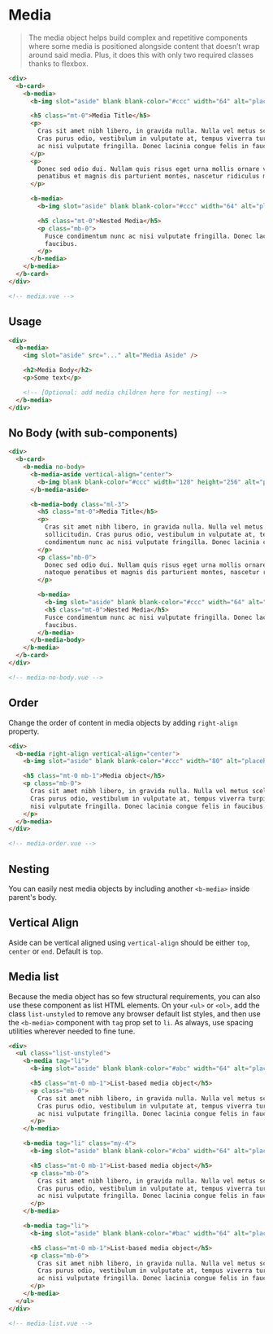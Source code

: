 # Media

> The media object helps build complex and repetitive components where some media is positioned
> alongside content that doesn’t wrap around said media. Plus, it does this with only two required
> classes thanks to flexbox.

```html
<div>
  <b-card>
    <b-media>
      <b-img slot="aside" blank blank-color="#ccc" width="64" alt="placeholder" />

      <h5 class="mt-0">Media Title</h5>
      <p>
        Cras sit amet nibh libero, in gravida nulla. Nulla vel metus scelerisque ante sollicitudin.
        Cras purus odio, vestibulum in vulputate at, tempus viverra turpis. Fusce condimentum nunc
        ac nisi vulputate fringilla. Donec lacinia congue felis in faucibus.
      </p>
      <p>
        Donec sed odio dui. Nullam quis risus eget urna mollis ornare vel eu leo. Cum sociis natoque
        penatibus et magnis dis parturient montes, nascetur ridiculus mus.
      </p>

      <b-media>
        <b-img slot="aside" blank blank-color="#ccc" width="64" alt="placeholder" />

        <h5 class="mt-0">Nested Media</h5>
        <p class="mb-0">
          Fusce condimentum nunc ac nisi vulputate fringilla. Donec lacinia congue felis in
          faucibus.
        </p>
      </b-media>
    </b-media>
  </b-card>
</div>

<!-- media.vue -->
```

## Usage

```html
<div>
  <b-media>
    <img slot="aside" src="..." alt="Media Aside" />

    <h2>Media Body</h2>
    <p>Some text</p>

    <!-- [Optional: add media children here for nesting] -->
  </b-media>
</div>
```

## No Body (with sub-components)

```html
<div>
  <b-card>
    <b-media no-body>
      <b-media-aside vertical-align="center">
        <b-img blank blank-color="#ccc" width="128" height="256" alt="placeholder" />
      </b-media-aside>

      <b-media-body class="ml-3">
        <h5 class="mt-0">Media Title</h5>
        <p>
          Cras sit amet nibh libero, in gravida nulla. Nulla vel metus scelerisque ante
          sollicitudin. Cras purus odio, vestibulum in vulputate at, tempus viverra turpis. Fusce
          condimentum nunc ac nisi vulputate fringilla. Donec lacinia congue felis in faucibus.
        </p>
        <p class="mb-0">
          Donec sed odio dui. Nullam quis risus eget urna mollis ornare vel eu leo. Cum sociis
          natoque penatibus et magnis dis parturient montes, nascetur ridiculus mus.
        </p>

        <b-media>
          <b-img slot="aside" blank blank-color="#ccc" width="64" alt="placeholder" />
          <h5 class="mt-0">Nested Media</h5>
          Fusce condimentum nunc ac nisi vulputate fringilla. Donec lacinia congue felis in
          faucibus.
        </b-media>
      </b-media-body>
    </b-media>
  </b-card>
</div>

<!-- media-no-body.vue -->
```

## Order

Change the order of content in media objects by adding `right-align` property.

```html
<div>
  <b-media right-align vertical-align="center">
    <b-img slot="aside" blank blank-color="#ccc" width="80" alt="placeholder" />

    <h5 class="mt-0 mb-1">Media object</h5>
    <p class="mb-0">
      Cras sit amet nibh libero, in gravida nulla. Nulla vel metus scelerisque ante sollicitudin.
      Cras purus odio, vestibulum in vulputate at, tempus viverra turpis. Fusce condimentum nunc ac
      nisi vulputate fringilla. Donec lacinia congue felis in faucibus.
    </p>
  </b-media>
</div>

<!-- media-order.vue -->
```

## Nesting

You can easily nest media objects by including another `<b-media>` inside parent's body.

## Vertical Align

Aside can be vertical aligned using `vertical-align` should be either `top`, `center` or `end`.
Default is `top`.

## Media list

Because the media object has so few structural requirements, you can also use these component as
list HTML elements. On your `<ul>` or `<ol>`, add the class `list-unstyled` to remove any browser
default list styles, and then use the `<b-media>` component with `tag` prop set to `li`. As always,
use spacing utilities wherever needed to fine tune.

```html
<div>
  <ul class="list-unstyled">
    <b-media tag="li">
      <b-img slot="aside" blank blank-color="#abc" width="64" alt="placeholder" />

      <h5 class="mt-0 mb-1">List-based media object</h5>
      <p class="mb-0">
        Cras sit amet nibh libero, in gravida nulla. Nulla vel metus scelerisque ante sollicitudin.
        Cras purus odio, vestibulum in vulputate at, tempus viverra turpis. Fusce condimentum nunc
        ac nisi vulputate fringilla. Donec lacinia congue felis in faucibus.
      </p>
    </b-media>

    <b-media tag="li" class="my-4">
      <b-img slot="aside" blank blank-color="#cba" width="64" alt="placeholder" />

      <h5 class="mt-0 mb-1">List-based media object</h5>
      <p class="mb-0">
        Cras sit amet nibh libero, in gravida nulla. Nulla vel metus scelerisque ante sollicitudin.
        Cras purus odio, vestibulum in vulputate at, tempus viverra turpis. Fusce condimentum nunc
        ac nisi vulputate fringilla. Donec lacinia congue felis in faucibus.
      </p>
    </b-media>

    <b-media tag="li">
      <b-img slot="aside" blank blank-color="#bac" width="64" alt="placeholder" />

      <h5 class="mt-0 mb-1">List-based media object</h5>
      <p class="mb-0">
        Cras sit amet nibh libero, in gravida nulla. Nulla vel metus scelerisque ante sollicitudin.
        Cras purus odio, vestibulum in vulputate at, tempus viverra turpis. Fusce condimentum nunc
        ac nisi vulputate fringilla. Donec lacinia congue felis in faucibus.
      </p>
    </b-media>
  </ul>
</div>

<!-- media-list.vue -->
```

<!-- Component reference added automatically from component package.json -->
